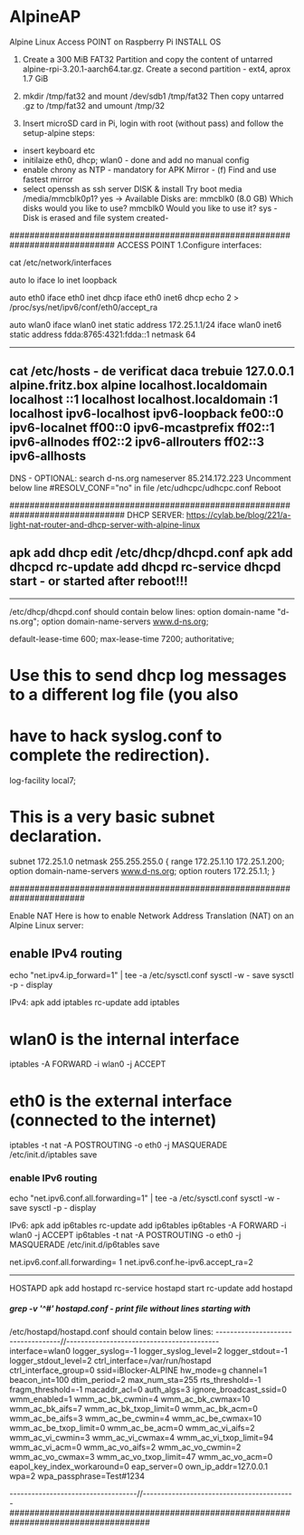# AlpineAP
Alpine Linux Access POINT on Raspberry Pi
INSTALL OS
1. Create a 300 MiB FAT32 Partition and copy the content of untarred alpine-rpi-3.20.1-aarch64.tar.gz.
Create a second partition - ext4, aprox 1.7 GiB

2. mkdir /tmp/fat32 and mount /dev/sdb1  /tmp/fat32
Then copy untarred .gz to /tmp/fat32 and umount /tmp/32

3. Insert microSD card in Pi, login with root (without pass) and follow the setup-alpine steps:
- insert keyboard etc
- initilaize eth0, dhcp; wlan0 - done and add no manual config
- enable chrony as NTP - mandatory for APK Mirror - (f) Find and use fastest mirror
- select openssh as ssh server
DISK & install
Try boot media /media/mmcblk0p1?  yes
-> Available Disks are:
 mmcblk0 (8.0 GB)
Which disks would you like to use? mmcblk0
Would you like to use it? sys  - Disk is erased and file system created-



#############################################################################
ACCESS POINT
1.Configure interfaces:

 cat /etc/network/interfaces 

auto lo
iface lo inet loopback

auto eth0
iface eth0 inet dhcp
iface eth0 inet6 dhcp
echo 2 > /proc/sys/net/ipv6/conf/eth0/accept_ra 

auto wlan0
iface wlan0 inet static
	address 172.25.1.1/24
iface wlan0 inet6 static
        address fdda:8765:4321:fdda::1
        netmask 64

-----------------------------------------------------
cat /etc/hosts  - de verificat daca trebuie
127.0.0.1	alpine.fritz.box alpine localhost.localdomain localhost
::1		localhost localhost.localdomain
:1             localhost ipv6-localhost ipv6-loopback
fe00::0         ipv6-localnet
ff00::0         ipv6-mcastprefix
ff02::1         ipv6-allnodes
ff02::2         ipv6-allrouters
ff02::3         ipv6-allhosts
--------------------------------------------------------------------------

DNS - OPTIONAL:
search d-ns.org
nameserver 85.214.172.223
Uncomment  below line 
#RESOLV_CONF="no"  in file /etc/udhcpc/udhcpc.conf
Reboot

###############################################################################
DHCP SERVER:
https://cylab.be/blog/221/a-light-nat-router-and-dhcp-server-with-alpine-linux

apk add dhcp
edit /etc/dhcp/dhcpd.conf
apk add dhcpcd
rc-update add dhcpd
rc-service dhcpd start  - or started after reboot!!!
-------------------------

-----------------------------


/etc/dhcp/dhcpd.conf should contain below lines:
option domain-name "d-ns.org";
option domain-name-servers www.d-ns.org;

default-lease-time 600;
max-lease-time 7200;
authoritative;

# Use this to send dhcp log messages to a different log file (you also
# have to hack syslog.conf to complete the redirection).
log-facility local7;


# This is a very basic subnet declaration.

subnet 172.25.1.0 netmask 255.255.255.0 {
  range 172.25.1.10 172.25.1.200;
 option domain-name-servers www.d-ns.org; 
  option routers 172.25.1.1;
}



#######################################################################

Enable NAT
Here is how to enable Network Address Translation (NAT) on an Alpine Linux server:

## enable IPv4 routing
echo "net.ipv4.ip_forward=1" | tee -a /etc/sysctl.conf
sysctl -w   - save
sysctl -p    - display

IPv4:
 apk add iptables
 rc-update add iptables
# wlan0 is the internal interface
 iptables -A FORWARD -i wlan0 -j ACCEPT
# eth0 is the external interface (connected to the internet)
 iptables -t nat -A POSTROUTING -o eth0 -j MASQUERADE
 /etc/init.d/iptables save
 
 
### enable IPv6 routing 
echo "net.ipv6.conf.all.forwarding=1" | tee -a /etc/sysctl.conf
sysctl -w   - save
sysctl -p    - display
 
IPv6: 
apk add ip6tables 
rc-update add ip6tables
ip6tables -A FORWARD -i wlan0 -j ACCEPT
ip6tables -t nat -A POSTROUTING -o eth0 -j MASQUERADE
/etc/init.d/ip6tables save
 
 
 net.ipv6.conf.all.forwarding= 1
net.ipv6.conf.he-ipv6.accept_ra=2
 
 
 -----------------------------------------
 
HOSTAPD 
 apk add hostapd
 rc-service hostapd start
 rc-update add hostapd
##### grep -v '^#' hostapd.conf   - print file without lines starting with #
 
 /etc/hostapd/hostapd.conf should contain below lines:
-----------------------------------//------------------------------------------  
interface=wlan0
logger_syslog=-1
logger_syslog_level=2
logger_stdout=-1
logger_stdout_level=2
ctrl_interface=/var/run/hostapd
ctrl_interface_group=0
ssid=iBlocker-ALPINE
hw_mode=g
channel=1
beacon_int=100
dtim_period=2
max_num_sta=255
rts_threshold=-1
fragm_threshold=-1
macaddr_acl=0
auth_algs=3
ignore_broadcast_ssid=0
wmm_enabled=1
wmm_ac_bk_cwmin=4
wmm_ac_bk_cwmax=10
wmm_ac_bk_aifs=7
wmm_ac_bk_txop_limit=0
wmm_ac_bk_acm=0
wmm_ac_be_aifs=3
wmm_ac_be_cwmin=4
wmm_ac_be_cwmax=10
wmm_ac_be_txop_limit=0
wmm_ac_be_acm=0
wmm_ac_vi_aifs=2
wmm_ac_vi_cwmin=3
wmm_ac_vi_cwmax=4
wmm_ac_vi_txop_limit=94
wmm_ac_vi_acm=0
wmm_ac_vo_aifs=2
wmm_ac_vo_cwmin=2
wmm_ac_vo_cwmax=3
wmm_ac_vo_txop_limit=47
wmm_ac_vo_acm=0
eapol_key_index_workaround=0
eap_server=0
own_ip_addr=127.0.0.1
wpa=2
wpa_passphrase=Test#1234

-----------------------------------//------------------------------------------
####################################################################################

